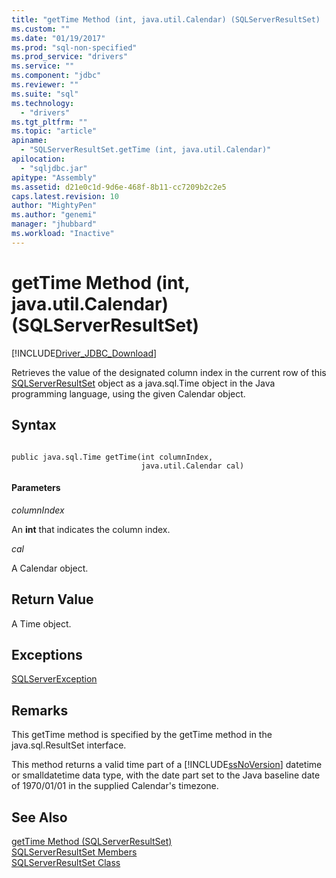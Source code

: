 ```yaml
---
title: "getTime Method (int, java.util.Calendar) (SQLServerResultSet) | Microsoft Docs"
ms.custom: ""
ms.date: "01/19/2017"
ms.prod: "sql-non-specified"
ms.prod_service: "drivers"
ms.service: ""
ms.component: "jdbc"
ms.reviewer: ""
ms.suite: "sql"
ms.technology: 
  - "drivers"
ms.tgt_pltfrm: ""
ms.topic: "article"
apiname: 
  - "SQLServerResultSet.getTime (int, java.util.Calendar)"
apilocation: 
  - "sqljdbc.jar"
apitype: "Assembly"
ms.assetid: d21e0c1d-9d6e-468f-8b11-cc7209b2c2e5
caps.latest.revision: 10
author: "MightyPen"
ms.author: "genemi"
manager: "jhubbard"
ms.workload: "Inactive"
---
```

# getTime Method (int, java.util.Calendar) (SQLServerResultSet)
[!INCLUDE[Driver_JDBC_Download](../../../includes/driver_jdbc_download.md)]

  Retrieves the value of the designated column index in the current row of this [SQLServerResultSet](../../../connect/jdbc/reference/sqlserverresultset-class.md) object as a java.sql.Time object in the Java programming language, using the given Calendar object.  
  
## Syntax  
  
```  
  
public java.sql.Time getTime(int columnIndex,  
                             java.util.Calendar cal)  
```  
  
#### Parameters  
 *columnIndex*  
  
 An **int** that indicates the column index.  
  
 *cal*  
  
 A Calendar object.  
  
## Return Value  
 A Time object.  
  
## Exceptions  
 [SQLServerException](../../../connect/jdbc/reference/sqlserverexception-class.md)  
  
## Remarks  
 This getTime method is specified by the getTime method in the java.sql.ResultSet interface.  
  
 This method returns a valid time part of a [!INCLUDE[ssNoVersion](../../../includes/ssnoversion_md.md)] datetime or smalldatetime data type, with the date part set to the Java baseline date of 1970/01/01 in the supplied Calendar's timezone.  
  
## See Also  
 [getTime Method &#40;SQLServerResultSet&#41;](../../../connect/jdbc/reference/gettime-method-sqlserverresultset.md)   
 [SQLServerResultSet Members](../../../connect/jdbc/reference/sqlserverresultset-members.md)   
 [SQLServerResultSet Class](../../../connect/jdbc/reference/sqlserverresultset-class.md)  
  
  
